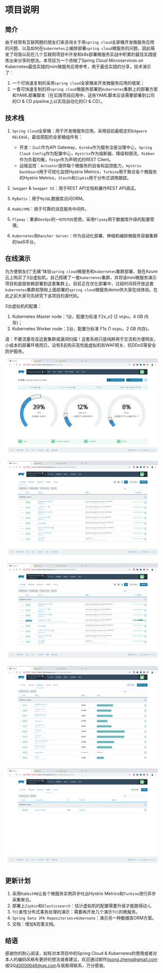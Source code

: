 # 项目说明
## 简介

由于经常有互联网圈的朋友们来咨询关于用``spring cloud``全家桶开发微服务应用的问题、以及如何在``kubernetes``上编排部署``spring cloud``微服务的问题，因此萌发了将我以前在几个互联网项目中开发和k8s部署微服务实战中积累的最佳实践提炼出来分享的想法。本项目为一个浓缩了Spring Cloud Microservices on Kubernetes最佳实践的mini微服务应用参考，用于最佳实践的分享，技术演示了：

1. 一个可快速复制的采用``spring cloud``全家桶来开发微服务应用的框架；
2. 一套可快速复制的将``spring cloud``微服务部署到``kubernetes``集群上的部署方案和YAML部署脚本（在实践项目应用中，这些YAML脚本应该需要部署到公司的CI & CD pipeline上以实现自动化的CI & CD）。


## 技术栈

1. ``Spring Cloud``全家桶：用于开发微服务应用。采用目前最稳定的``Edgware RELEASE``，最佳搭配的全家桶组件有：
    - 开发：``Zuul``作为API Gateway，``Eureka``作为服务注册治理中心，``Spring Cloud Config``作为配置中心，``Hystrix``作为熔断器、降级和限流，``Ribbon``作为负载均衡，``Feign``作为声明式的REST Client。
    - 运维监控：``Actuator``提供每个微服务的自省和监控能力，``Hystrix Dashboard``用于可视化监控Hystrix Metrics，``Turbine``用于聚合各个微服务的Hystrix Metrics，``Sleuth``和``Zipkin``用于分布式调用跟踪。

2. ``Swagger`` & ``Swagger UI``：用于REST API文档和兼作REST API调试。

3. ``MyBatis``：用于``MySQL``数据库访问ORM。

4. ``RabbitMQ``：用于可靠的消息服务中间件。

5. ``Flyway``：秉承``DevOps``的``一切均代码``思想，采用``Flyway``用于数据库升级的配置管理。

6. ``Kubernetes``和``Rancher Server``：作为自动化部署、伸缩和编排微服务容器集群的IaaS平台。


## 在线演示

为方便朋友们“无痛”体验``spring cloud``微服务和``kubernetes``集群部署，我在Azure云上购买了3台虚拟机，自己搭建了一套``kubernetes``集群，并将该mini微服务演示项目和底层依赖部署到这套集群上。目前正在优化部署中，过段时间将开放这套``kubernetes``集群权限和上面部署的``spring cloud``微服务demo供大家在线体验。在此之前大家可先研究下该项目的源代码。

3台虚拟机的配置：
1. Kubernetes Master node：1台，配置为标准 F2s_v2 (2 vcpu，4 GB 内存)；
2. Kubernetes Worker node：2台，配置为标准 F1s (1 vcpu，2 GB 内存)。

请：不要流量攻击这套集群或漏洞扫描！这套系统只是纯粹用于交流和方便网友，小成本的部署环境而已，没有$去购买高性能虚拟机和WAF网关、抗DDoS等安全防护服务。

![](images/2018-12-13-02-50-08.png)

![](images/2018-12-13-03-06-27.png)

![](images/2018-12-13-03-05-53.png)

![](images/2018-12-13-03-07-13.png)

![](images/2018-12-13-03-07-37.png)


## 更新计划

1. 采用``RabbitMQ``让各个微服务实例异步吐出Hystrix Metrics和``Turbine``进行异步采集聚合。
2. 部署上``Zipkin``和``Elasticsearch``：估计虚拟机的配置需要升级才能跑得动:(。
3. ``TCC``柔性分布式事务处理的演示：需要再开发几个演示``TCC``的微服务。
4. ``Spring Data JPA Repositories``+``Hibernate``：演示另一种数据库ORM方案。
5. 文档：增加&完善文档。

## 结语
感谢你的耐心阅读，如有对本项目中的Spring Cloud & Kubernetes的使用或者对本人的编码风格有更好的想法或者建议，欢迎通过邮件<lisong.zheng@gmail.com>或QQ<40000646@qq.com>与我取得联系，万分感谢。

